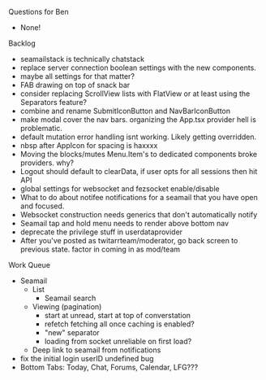 Questions for Ben
* None!

Backlog
* seamailstack is technically chatstack
* replace server connection boolean settings with the new components.
* maybe all settings for that matter?
* FAB drawing on top of snack bar
* consider replacing ScrollView lists with FlatView or at least using the Separators feature?
* combine and rename SubmitIconButton and NavBarIconButton
* make modal cover the nav bars. organizing the App.tsx provider hell is problematic.
* default mutation error handling isnt working. Likely getting overridden.
* nbsp after AppIcon for spacing is haxxxx
* Moving the blocks/mutes Menu.Item's to dedicated components broke providers. why?
* Logout should default to clearData, if user opts for all sessions then hit API 
* global settings for websocket and fezsocket enable/disable
* What to do about notifee notifications for a seamail that you have open and focused.
* Websocket construction needs generics that don't automatically notify
* Seamail tap and hold menu needs to render above bottom nav
* deprecate the privilege stuff in userdataprovider
* After you've posted as twitarrteam/moderator, go back screen to previous state. factor in coming in as mod/team

Work Queue
* Seamail
  * List
    * Seamail search
  * Viewing (pagination)
    * start at unread, start at top of converstation
    * refetch fetching all once caching is enabled?
    * "new" separator
    * loading from socket unreliable on first load?
  * Deep link to seamail from notifications
* fix the initial login userID undefined bug
* Bottom Tabs: Today, Chat, Forums, Calendar, LFG???
